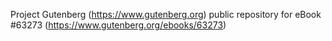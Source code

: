 Project Gutenberg (https://www.gutenberg.org) public repository for
eBook #63273 (https://www.gutenberg.org/ebooks/63273)
